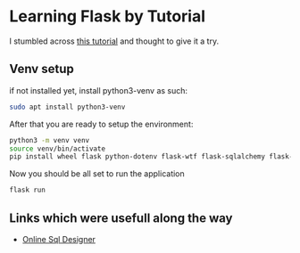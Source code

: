 # Learning Flask by Tutorial
I stumbled across [this tutorial](https://blog.miguelgrinberg.com/post/the-flask-mega-tutorial-part-i-hello-world) and thought to give it a try.

## Venv setup
if not installed yet, install python3-venv as such:
```bash
sudo apt install python3-venv
```

After that you are ready to setup the environment:
```bash
python3 -m venv venv
source venv/bin/activate
pip install wheel flask python-dotenv flask-wtf flask-sqlalchemy flask-migrate flask-login
```

Now you should be all set to run the application
```bash
flask run
```
## Links which were usefull along the way
 - [Online Sql Designer](http://ondras.zarovi.cz/sql/demo/)
